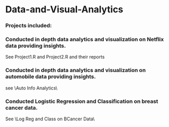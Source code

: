 # Data-and-Visual-Analytics

### Projects included:

### Conducted in depth data analytics and visualization on Netflix data providing insights.  

See Project1.R and Project2.R and their reports

### Conducted in depth data analytics and visualization on automobile data providing insights.  

see \Auto Info Analytics\

### Conducted Logistic Regression and Classification on breast cancer data.

See \Log Reg and Class on BCancer Data\
